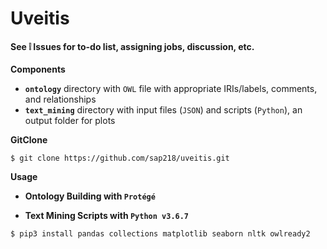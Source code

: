 # Uveitis

#### See :grey_exclamation: Issues for to-do list, assigning jobs, discussion, etc.

**Components**
* **`ontology`** directory with `OWL` file with appropriate IRIs/labels, comments, and relationships
* **`text_mining`** directory with input files (`JSON`) and scripts (`Python`), an output folder for plots

**GitClone**

```
$ git clone https://github.com/sap218/uveitis.git
```

**Usage**

* **Ontology Building with `Protégé`**

* **Text Mining Scripts with `Python v3.6.7`**

```
$ pip3 install pandas collections matplotlib seaborn nltk owlready2
```
